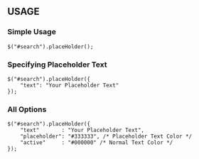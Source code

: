## USAGE


### Simple Usage
    $("#search").placeHolder();

### Specifying Placeholder Text
    $("#search").placeHolder({
        "text": "Your Placeholder Text"
    });

### All Options

    $("#search").placeHolder({
        "text"		 : "Your Placeholder Text",
        "placeholder": "#333333", /* Placeholder Text Color */
        "active"	 : "#000000" /* Normal Text Color */
    });
